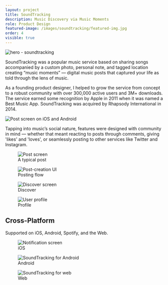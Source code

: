 ```yaml
---
layout: project
title: SoundTracking
description: Music Discovery via Music Moments
role: Product Design
featured-image: /images/soundtracking/featured-img.jpg
order: 4
visible: true
---
```

<img class="full-width" src="{{ site.baseurl }}/images/soundtracking/hero-soundtracking.jpg" alt="hero - soundtracking">

SoundTracking was a popular music service based on sharing songs accompanied by a custom photo, personal note, and tagged location creating “music moments” — digital music posts that captured your life as told through the lens of music.

As a founding product designer, I helped to grow the service from concept to a robust community with over 300,000 active users and 3M+ downloads. The service earned some recognition by Apple in 2011 when it was named a Best Music App. SoundTracking was acquired by Rhapsody International in 2014.



<img class="full-width" src="{{ site.baseurl }}/images/soundtracking/screen-post-iOS-Android.jpg" alt="Post screen on iOS and Android">

Tapping into music’s social nature, features were designed with community in mind — whether that meant reacting to posts through comments, giving 'likes' and 'loves', or seamlessly posting to other services like Twitter and Instagram.

<div class="img-collection-row">
<div class="img-collection-item">
<figure>
  <img class="light-border" src="{{ site.baseurl }}/images/soundtracking/screen-post.jpg" alt="Post screen">
  <figcaption>A typical post</figcaption>
</figure>
</div>
<div class="img-collection-item">
<figure>
  <img class="light-border" src="{{ site.baseurl }}/images/soundtracking/screen-post-creation.jpg" alt="Post-creation UI">
  <figcaption>Posting flow</figcaption>
</figure>
</div>
</div>
<div class="img-collection-row">

<div class="img-collection-item"><figure>
  <img class="light-border" src="{{ site.baseurl }}/images/soundtracking/discover.jpg" alt="Discover screen">
  <figcaption>Discover</figcaption>
</figure></div>

<div class="img-collection-item"><figure>
  <img class="light-border" src="{{ site.baseurl }}/images/soundtracking/screen-profile.jpg" alt="User profile">
  <figcaption>Profile</figcaption>
</figure></div>
</div>

## Cross-Platform
Supported on iOS, Android, Spotify, and the Web.

<div class="img-collection-item">
  <figure class="full-width">
  <img src="{{ site.baseurl }}/images/soundtracking/img_notifications.jpg" alt="Notification screen">
  <figcaption>iOS</figcaption>
</figure>
</div>
<div class="img-collection-item">
  <figure class="full-width">
  <img src="{{ site.baseurl }}/images/soundtracking/soundtracking-for-android.jpg" alt="SoundTracking for Android">
  <figcaption>Android</figcaption>
</figure>
</div>
<div class="img-collection-item">
  <figure class="full-width">
  <img src="{{ site.baseurl }}/images/soundtracking/soundtracking-for-web.jpg" alt="SoundTracking for web">
  <figcaption>Web</figcaption>
</figure>
</div>
